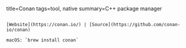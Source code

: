 title=Conan
tags=tool, native
summary=C++ package manager
~~~~~~

[Website](https://conan.io/) | [Source](https://github.com/conan-io/conan)

macOS: `brew install conan`


